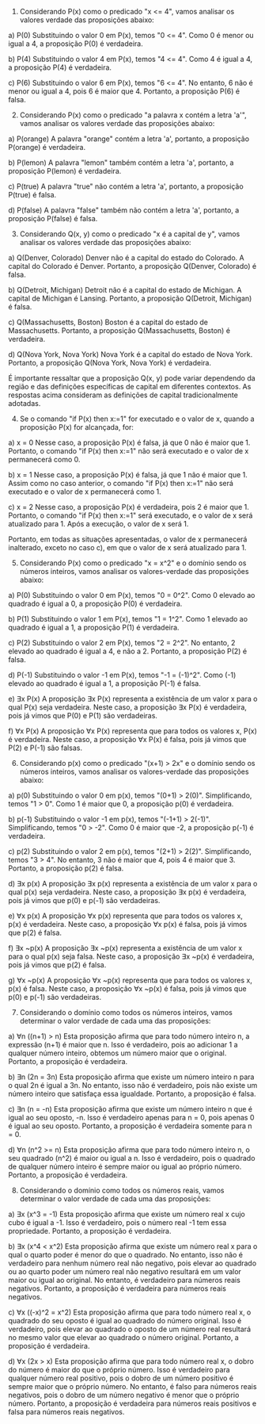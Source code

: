 1) Considerando P(x) como o predicado "x <= 4", vamos analisar os valores verdade das proposições abaixo:

a) P(0)
Substituindo o valor 0 em P(x), temos "0 <= 4". Como 0 é menor ou igual a 4, a proposição P(0) é verdadeira.

b) P(4)
Substituindo o valor 4 em P(x), temos "4 <= 4". Como 4 é igual a 4, a proposição P(4) é verdadeira.

c) P(6)
Substituindo o valor 6 em P(x), temos "6 <= 4". No entanto, 6 não é menor ou igual a 4, pois 6 é maior que 4. Portanto, a proposição P(6) é falsa.




2) Considerando P(x) como o predicado "a palavra x contém a letra 'a'", vamos analisar os valores verdade das proposições abaixo:

a) P(orange)
A palavra "orange" contém a letra 'a', portanto, a proposição P(orange) é verdadeira.

b) P(lemon)
A palavra "lemon" também contém a letra 'a', portanto, a proposição P(lemon) é verdadeira.

c) P(true)
A palavra "true" não contém a letra 'a', portanto, a proposição P(true) é falsa.

d) P(false)
A palavra "false" também não contém a letra 'a', portanto, a proposição P(false) é falsa.




3) Considerando Q(x, y) como o predicado "x é a capital de y", vamos analisar os valores verdade das proposições abaixo:

a) Q(Denver, Colorado)
Denver não é a capital do estado do Colorado. A capital do Colorado é Denver. Portanto, a proposição Q(Denver, Colorado) é falsa.

b) Q(Detroit, Michigan)
Detroit não é a capital do estado de Michigan. A capital de Michigan é Lansing. Portanto, a proposição Q(Detroit, Michigan) é falsa.

c) Q(Massachusetts, Boston)
Boston é a capital do estado de Massachusetts. Portanto, a proposição Q(Massachusetts, Boston) é verdadeira.

d) Q(Nova York, Nova York)
Nova York é a capital do estado de Nova York. Portanto, a proposição Q(Nova York, Nova York) é verdadeira.

É importante ressaltar que a proposição Q(x, y) pode variar dependendo da região e das definições específicas de capital em diferentes contextos. As respostas acima consideram as definições de capital tradicionalmente adotadas.

4) Se o comando "if P(x) then x:=1" for executado e o valor de x, quando a proposição P(x) for alcançada, for:

a) x = 0
Nesse caso, a proposição P(x) é falsa, já que 0 não é maior que 1. Portanto, o comando "if P(x) then x:=1" não será executado e o valor de x permanecerá como 0.

b) x = 1
Nesse caso, a proposição P(x) é falsa, já que 1 não é maior que 1. Assim como no caso anterior, o comando "if P(x) then x:=1" não será executado e o valor de x permanecerá como 1.

c) x = 2
Nesse caso, a proposição P(x) é verdadeira, pois 2 é maior que 1. Portanto, o comando "if P(x) then x:=1" será executado, e o valor de x será atualizado para 1. Após a execução, o valor de x será 1.

Portanto, em todas as situações apresentadas, o valor de x permanecerá inalterado, exceto no caso c), em que o valor de x será atualizado para 1.




5) Considerando P(x) como o predicado "x = x^2" e o domínio sendo os números inteiros, vamos analisar os valores-verdade das proposições abaixo:

a) P(0)
Substituindo o valor 0 em P(x), temos "0 = 0^2". Como 0 elevado ao quadrado é igual a 0, a proposição P(0) é verdadeira.

b) P(1)
Substituindo o valor 1 em P(x), temos "1 = 1^2". Como 1 elevado ao quadrado é igual a 1, a proposição P(1) é verdadeira.

c) P(2)
Substituindo o valor 2 em P(x), temos "2 = 2^2". No entanto, 2 elevado ao quadrado é igual a 4, e não a 2. Portanto, a proposição P(2) é falsa.

d) P(-1)
Substituindo o valor -1 em P(x), temos "-1 = (-1)^2". Como (-1) elevado ao quadrado é igual a 1, a proposição P(-1) é falsa.

e) ∃x P(x)
A proposição ∃x P(x) representa a existência de um valor x para o qual P(x) seja verdadeira. Neste caso, a proposição ∃x P(x) é verdadeira, pois já vimos que P(0) e P(1) são verdadeiras.

f) ∀x P(x)
A proposição ∀x P(x) representa que para todos os valores x, P(x) é verdadeira. Neste caso, a proposição ∀x P(x) é falsa, pois já vimos que P(2) e P(-1) são falsas.




6) Considerando p(x) como o predicado "(x+1) > 2x" e o domínio sendo os números inteiros, vamos analisar os valores-verdade das proposições abaixo:

a) p(0)
Substituindo o valor 0 em p(x), temos "(0+1) > 2(0)". Simplificando, temos "1 > 0". Como 1 é maior que 0, a proposição p(0) é verdadeira.

b) p(-1)
Substituindo o valor -1 em p(x), temos "(-1+1) > 2(-1)". Simplificando, temos "0 > -2". Como 0 é maior que -2, a proposição p(-1) é verdadeira.

c) p(2)
Substituindo o valor 2 em p(x), temos "(2+1) > 2(2)". Simplificando, temos "3 > 4". No entanto, 3 não é maior que 4, pois 4 é maior que 3. Portanto, a proposição p(2) é falsa.

d) ∃x p(x)
A proposição ∃x p(x) representa a existência de um valor x para o qual p(x) seja verdadeira. Neste caso, a proposição ∃x p(x) é verdadeira, pois já vimos que p(0) e p(-1) são verdadeiras.

e) ∀x p(x)
A proposição ∀x p(x) representa que para todos os valores x, p(x) é verdadeira. Neste caso, a proposição ∀x p(x) é falsa, pois já vimos que p(2) é falsa.

f) ∃x ~p(x)
A proposição ∃x ~p(x) representa a existência de um valor x para o qual p(x) seja falsa. Neste caso, a proposição ∃x ~p(x) é verdadeira, pois já vimos que p(2) é falsa.

g) ∀x ~p(x)
A proposição ∀x ~p(x) representa que para todos os valores x, p(x) é falsa. Neste caso, a proposição ∀x ~p(x) é falsa, pois já vimos que p(0) e p(-1) são verdadeiras.




7) Considerando o domínio como todos os números inteiros, vamos determinar o valor verdade de cada uma das proposições:

a) ∀n ((n+1) > n)
Esta proposição afirma que para todo número inteiro n, a expressão (n+1) é maior que n. Isso é verdadeiro, pois ao adicionar 1 a qualquer número inteiro, obtemos um número maior que o original. Portanto, a proposição é verdadeira.

b) ∃n (2n = 3n)
Esta proposição afirma que existe um número inteiro n para o qual 2n é igual a 3n. No entanto, isso não é verdadeiro, pois não existe um número inteiro que satisfaça essa igualdade. Portanto, a proposição é falsa.

c) ∃n (n = -n)
Esta proposição afirma que existe um número inteiro n que é igual ao seu oposto, -n. Isso é verdadeiro apenas para n = 0, pois apenas 0 é igual ao seu oposto. Portanto, a proposição é verdadeira somente para n = 0.

d) ∀n (n^2 >= n)
Esta proposição afirma que para todo número inteiro n, o seu quadrado (n^2) é maior ou igual a n. Isso é verdadeiro, pois o quadrado de qualquer número inteiro é sempre maior ou igual ao próprio número. Portanto, a proposição é verdadeira.



8) Considerando o domínio como todos os números reais, vamos determinar o valor verdade de cada uma das proposições:

a) ∃x (x^3 = -1)
Esta proposição afirma que existe um número real x cujo cubo é igual a -1. Isso é verdadeiro, pois o número real -1 tem essa propriedade. Portanto, a proposição é verdadeira.

b) ∃x (x^4 < x^2)
Esta proposição afirma que existe um número real x para o qual o quarto poder é menor do que o quadrado. No entanto, isso não é verdadeiro para nenhum número real não negativo, pois elevar ao quadrado ou ao quarto poder um número real não negativo resultará em um valor maior ou igual ao original. No entanto, é verdadeiro para números reais negativos. Portanto, a proposição é verdadeira para números reais negativos.

c) ∀x ((-x)^2 = x^2)
Esta proposição afirma que para todo número real x, o quadrado do seu oposto é igual ao quadrado do número original. Isso é verdadeiro, pois elevar ao quadrado o oposto de um número real resultará no mesmo valor que elevar ao quadrado o número original. Portanto, a proposição é verdadeira.

d) ∀x (2x > x)
Esta proposição afirma que para todo número real x, o dobro do número é maior do que o próprio número. Isso é verdadeiro para qualquer número real positivo, pois o dobro de um número positivo é sempre maior que o próprio número. No entanto, é falso para números reais negativos, pois o dobro de um número negativo é menor que o próprio número. Portanto, a proposição é verdadeira para números reais positivos e falsa para números reais negativos.
